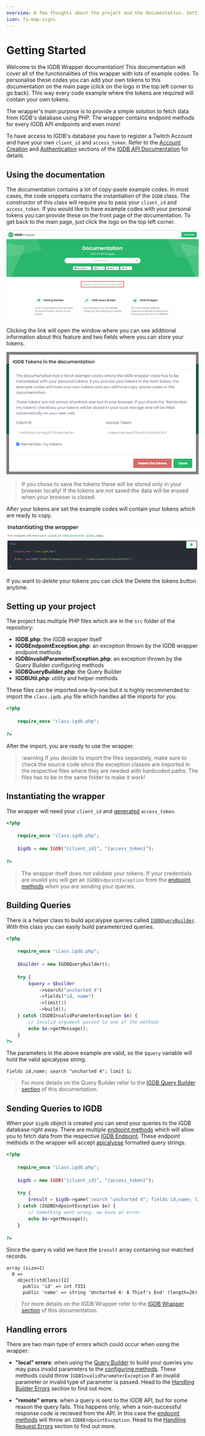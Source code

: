 ```yaml
---
overview: A few thoughts about the project and the documentation. Setting up your project.
icon: fa-map-signs
---
```


# Getting Started

Welcome to the IGDB Wrapper documentation! This documentation will cover all of the functionalities of this wrapper with lots of example codes. To personalise these codes you can add your own tokens to this documentation on the main page (click on the logo in the top left corner to go back). This way every code example where the tokens are required will contain your own tokens.

The wrapper's main purpose is to provide a simple solution to fetch data from IGDB's database using PHP. The wrapper contains endpoint methods for every IGDB API endpoints and even more!

To have access to IGDB's database you have to register a Twitch Account and have your own `client_id` and `access_token`. Refer to the [Account Creation](https://api-docs.igdb.com/#account-creation) and [Authentication](https://api-docs.igdb.com/#authentication) sections of the [IGDB API Documentation](https://api-docs.igdb.com/) for details.

## Using the documentation

The documentation contains a lot of copy-paste example codes. In most cases, the code snippets contains the instantiation of the `IGDB` class. The constructor of this class will require you to pass your `client_id` and `access_token`. If you would like to have example codes with your personal tokens you can provide these on the front page of the documentation. To get back to the main page, just click the logo on the top left corner.

![Click the link on the homescreen to set your tokens](images/set-token-link.png)

Clicking the link will open the window where you can see additional information about this feature and two fields where you can store your tokens.

![The window where the tokens can be stored](images/set-token-dialog.png)

> If you chose to save the tokens these will be stored only in your browser locally! If the tokens are not saved the data will be erased when your browser is closed.

After your tokens are set the example codes will contain your tokens which are ready to copy.

![The tokens are set in the example code](images/example-code-with-token.png)

If you want to delete your tokens you can click the Delete the tokens button anytime.

## Setting up your project

The project has multiple PHP files which are in the `src` folder of the repository:
 - **IGDB.php**: the IGDB wrapper itself
 - **IGDBEndpointException.php**: an exception thrown by the IGDB wrapper endpoint methods
 - **IGDBInvalidParameterException.php**: an exception thrown by the Query Builder configuring methods
 - **IGDBQueryBuilder.php**: the Query Builder
 - **IGDBUtil.php**: utility and helper methods

These files can be imported one-by-one but it is highly recommended to import the `class.igdb.php` file which handles all the imports for you.

```php
<?php

    require_once "class.igdb.php";

?>
```

After the import, you are ready to use the wrapper.

>:warning If you decide to import the files separately, make sure to check the source code since the exception classes are imported in the respective files where they are needed with hardcoded paths. The files has to be in the same folder to make it work!

## Instantiating the wrapper

The wrapper will need your `client_id` and [generated](https://api-docs.igdb.com/#authentication) `access_token`.

```php
<?php

    require_once "class.igdb.php";

    $igdb = new IGDB("{client_id}", "{access_token}");

?>
```

> The wrapper itself does not validate your tokens. If your credentials are invalid you will get an `IGDBEndpointException` from the [endpoint methods](#endpoints) when you are sending your queries.

## Building Queries

There is a helper class to build apicalypse queries called [`IGDBQueryBuilder`](#igdb-query-builder). With this class you can easily build parameterized queries.

```php
<?php

    require_once "class.igdb.php";

    $builder = new IGDBQueryBuilder();

    try {
        $query = $builder
            ->search("uncharted 4")
            ->fields("id, name")
            ->limit(1)
            ->build();
    } catch (IGDBInvalidParameterException $e) {
        // Invalid argument passed to one of the methods
        echo $e->getMessage();
    }
?>
```

The parameters in the above example are valid, so the `$query` variable will hold the valid apicalypse string.

```text
fields id,name; search "uncharted 4"; limit 1;
```

> For more details on the Query Builder refer to the [IGDB Query Builder section](#igdb-query-builder) of this documentation.

## Sending Queries to IGDB

When your `$igdb` object is created you can send your queries to the IGDB database right away. There are multiple [endpoint methods](#endpoints) which will allow you to fetch data from the respective [IGDB Endpoint](https://api-docs.igdb.com/#endpoints). These endpoint methods in the wrapper will accept [apicalypse](https://api-docs.igdb.com/#apicalypse-1) formatted query strings.

```php
<?php

    require_once "class.igdb.php";

    $igdb = new IGDB("{client_id}", "{access_token}");

    try {
        $result = $igdb->game('search "uncharted 4"; fields id,name; limit 1;');
    } catch (IGDBEndpointException $e) {
        // Something went wrong, we have an error
        echo $e->getMessage();
    }

?>
```

Since the query is valid we have the `$result` array containing our matched records.

```text
array (size=1)
  0 =>
    object(stdClass)[2]
      public 'id' => int 7331
      public 'name' => string 'Uncharted 4: A Thief's End' (length=26)
```

> For more details on the IGDB Wrapper refer to the [IGDB Wrapper section](#igdb-wrapper) of this documentation.

## Handling errors

There are two main type of errors which could occur when using the wrapper:
 - **"local" errors**: when using the [Query Builder](#igdb-query-builder) to build your queries you may pass invalid parameters to the [configuring methods](#configuring-methods). These methods could throw `IGDBInvalidParameterException` if an invalid parameter or invalid type of parameter is passed. Head to the [Handling Builder Errors](#handling-builder-errors) section to find out more.

 - **"remote" errors**: when a query is sent to the IGDB API, but for some reason the query fails. This happens only, when a non-successful response code is recieved from the API. In this case the [endpoint methods](#endpoints) will throw an `IGDBEndpointException`. Head to the [Handling Request Errors](#handling-request-errors) section to find out more.